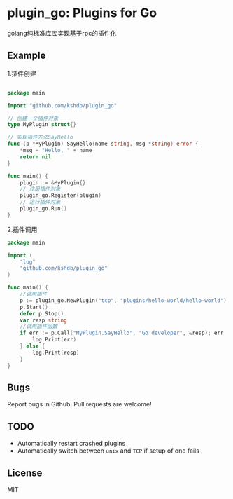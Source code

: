 # plugin_go: Plugins for Go

golang纯标准库库实现基于rpc的插件化

## Example

1.插件创建

```go

package main

import "github.com/kshdb/plugin_go"

// 创建一个插件对象
type MyPlugin struct{}

// 实现插件方法SayHello
func (p *MyPlugin) SayHello(name string, msg *string) error {
    *msg = "Hello, " + name
    return nil
}

func main() {
	plugin := &MyPlugin{}
	// 注册插件对象
	plugin_go.Register(plugin)
	// 运行插件对象
	plugin_go.Run()
}
```

2.插件调用

```go
package main

import (
	"log"
	"github.com/kshdb/plugin_go"
)

func main() {
	//调用插件
	p := plugin_go.NewPlugin("tcp", "plugins/hello-world/hello-world")
	p.Start()
	defer p.Stop()
	var resp string
    //调用插件函数
	if err := p.Call("MyPlugin.SayHello", "Go developer", &resp); err != nil {
		log.Print(err)
	} else {
		log.Print(resp)
	}
}
```


## Bugs

Report bugs in Github.  Pull requests are welcome!

## TODO

* Automatically restart crashed plugins
* Automatically switch between ```unix``` and ```TCP``` if setup of one fails

## License

MIT
